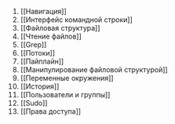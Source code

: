 1. [[Навигация]]
2. [[Интерфейс командной строки]]
3. [[Файловая структура]]
4. [[Чтение файлов]]
5. [[Grep]]
6. [[Потоки]]
7. [[Пайплайн]]
8. [[Манипулирование файловой структурой]]
9. [[Переменные окружения]]
10. [[История]]
11. [[Пользователи и группы]]
12. [[Sudo]]
13. [[Права доступа]]